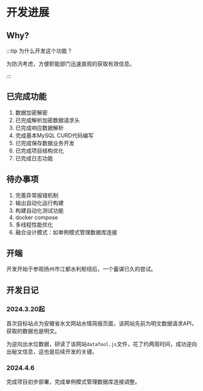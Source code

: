 # 开发进展

## Why?
:::tip 为什么开发这个功能？

为防汛考虑，方便职能部门迅速直观的获取有效信息。

:::

## 已完成功能
1. 数据加密解密
2. 已完成解析加密数据请求头
3. 已完成响应数据解析
4. 完成基本MySQL CURD代码编写
5. 已完成保存数据业务开发
6. 已完成项目结构优化
7. 已完成日志功能

## 待办事项

1. 完善异常报错机制
2. 输出自动化运行构建
3. 构建自动化测试功能
4. docker compose
5. 多线程性能优化
6. 融合设计模式：如单例模式管理数据库连接

## 开端
开发开始于参观扬州市江都水利枢纽后，一个蓄谋已久的尝试。

## 开发日记

### 2024.3.20起

首次目标站点为安徽省水文网站水情简报页面，该网站先前为明文数据请求API，获取的数据也是明文。

为逆向出水位数据，研读了该网站``dataTool.js``文件，花了约两周时间，成功逆向出秘文信息，这也是后续开发的关键。

### 2024.4.6

完成项目初步部署，完成单例模式管理数据库连接调整。